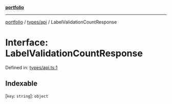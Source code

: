 [**portfolio**](../../../README.md)

***

[portfolio](../../../modules.md) / [types/api](../README.md) / LabelValidationCountResponse

# Interface: LabelValidationCountResponse

Defined in: [types/api.ts:1](https://github.com/tnorlund/Portfolio/blob/4f706d28b2c6df82048680fc1e666622ac70c777/portfolio/types/api.ts#L1)

## Indexable

\[`key`: `string`\]: `object`

